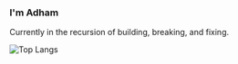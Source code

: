 ### I'm Adham

Currently in the recursion of building, breaking, and fixing.

![Top Langs](https://github-readme-stats.vercel.app/api/top-langs/?username=adhamhshm&hide_progress=true&theme=dark)

